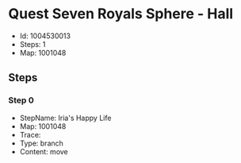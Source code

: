 # Quest Seven Royals Sphere - Hall

- Id: 1004530013
- Steps: 1
- Map: 1001048

## Steps

### Step 0
- StepName:  Iria's Happy Life
- Map:  1001048
- Trace:  
- Type:  branch
- Content:  move


